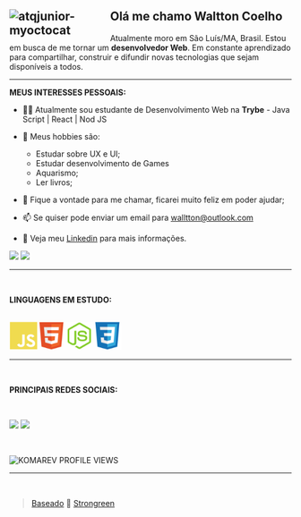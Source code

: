## <img align="left" alt="atqjunior-myoctocat" src="https://octocat-generator-assets.githubusercontent.com/my-octocat-1616875578710.png" width="180px"/><a href="https://github.com/walttoncoelho"></a>

## Olá me chamo **Waltton Coelho**

Atualmente moro em São Luís/MA, Brasil. Estou em busca de me tornar um **desenvolvedor Web**. Em constante aprendizado para compartilhar, construir e difundir novas tecnologias que sejam disponíveis a todos.

---

**MEUS INTERESSES PESSOAIS:**

- 👩‍💻 Atualmente sou estudante de Desenvolvimento Web na **Trybe** - Java Script | React | Nod JS 


* 👾 Meus hobbies são: 
  * Estudar sobre UX e UI; 
  * Estudar desenvolvimento de Games
  * Aquarismo;
  * Ler livros;
  

* 💬 Fique a vontade para me chamar, ficarei muito feliz em poder ajudar;
* 📫 Se quiser pode enviar um email para walltton@outlook.com
* 📝 Veja meu <a href="https://www.linkedin.com/in/waltton-coelho-730a2aa4/" target="_blank">Linkedin</a> para mais informações.

<div align="left">
<span>
  <img height="170em" src="https://github-readme-stats.vercel.app/api?username=walttoncoelho&show_icons=true&include_all_commits=true&count_private=true&theme=slateorange&icon_color=#268bd2&title_color=#268bd2&custom_title=Waltton Coelho GitHub Stats"/>
</span>
<span>
  <img height="170em" src="https://github-readme-stats.vercel.app/api/top-langs/?username=atqjunior&layout=default&&langs_count=5&theme=slateorange&icon_color=#268bd2&title_color=#268bd2&custom_title=Most Used Languages"/>
</span>

---
<br>

**LINGUAGENS EM ESTUDO:**

  <br>
  <img align="left" alt="atqjunior-JS" height="50" width="50" src="https://raw.githubusercontent.com/devicons/devicon/master/icons/javascript/javascript-plain.svg">
  <img aign="left" alt="atqjunior-CSS" height="50" width="50" src="https://raw.githubusercontent.com/devicons/devicon/master/icons/css3/css3-original.svg">
  <img align="left" alt="atqjunior-HTML" height="50" width="50" src="https://raw.githubusercontent.com/devicons/devicon/master/icons/html5/html5-original.svg">
 <img align="left" alt="atqjunior-HTML" height="50" width="50" src="https://raw.githubusercontent.com/devicons/devicon/master/icons/nodejs/nodejs-original.svg">

---
<br> 

**PRINCIPAIS REDES SOCIAIS:**

<br>

<a href="https://www.linkedin.com/in/waltton-coelho-730a2aa4/" target="_blank"><img src="https://img.shields.io/badge/-LinkedIn-%230077B5?style=for-the-badge&logo=linkedin&logoColor=white" target="_blank"></a>
<a href="https://www.instagram.com/walttoncoelho/" target="_blank"><img src="https://img.shields.io/badge/-Instagram-%23E4405F?style=for-the-badge&logo=instagram&logoColor=white" target="_blank"></a>

<br>

![KOMAREV PROFILE VIEWS](https://komarev.com/ghpvc/?username=atqjunior&label=PROFILE+VIEWS&)

---
<br>

>[Baseado](https://github.com/Strongreen) 
>🧡 [Strongreen](https://github.com/Strongreen)
